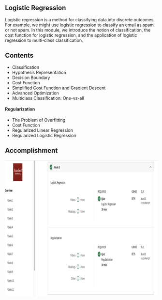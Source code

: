 ## Logistic Regression
Logistic regression is a method for classifying data into discrete outcomes. For example, we might use logistic regression to classify an email as spam or not spam. In this module, we introduce the notion of classification, the cost function for logistic regression, and the application of logistic regression to multi-class classification.
## Contents 
* Classification
* Hypothesis Representation
* Decision Boundary
* Cost Function
* Simplified Cost Function and Gradient Descent
* Advanced Optimization
* Multiclass Classification: One-vs-all
#### Regularization
* The Problem of Overfitting
* Cost Function
* Regularized Linear Regression
* Regularized Logistic Regression
## Accomplishment
<img align='middle' src="../docs/ML.W3.png" width="1067" height="450">

